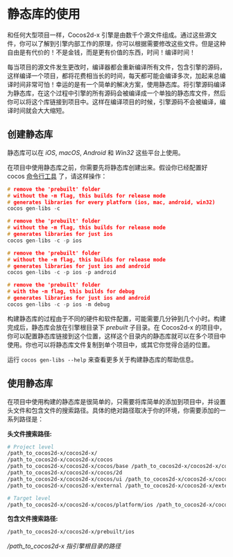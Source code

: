 # 静态库的使用

和任何大型项目一样，Cocos2d-x 引擎是由数千个源文件组成。通过这些源文件，你可以了解到引擎内部工作的原理，你可以根据需要修改这些文件。但是这种自由是有代价的！不是金钱，而是更有价值的东西，时间！编译时间！

每当项目的源文件发生更改时，编译器都会重新编译所有文件，包含引擎的源码，这样编译一个项目，都将花费相当长的时间，每天都可能会编译多次，加起来总编译时间非常可怕！幸运的是有一个简单的解决方案，使用静态库。将引擎源码编译为静态库，在这个过程中引擎的所有源码会被编译成一个单独的静态库文件，然后你可以将这个库链接到项目中。这样在编译项目的时候，引擎源码不会被编译，编译时间就会大大缩短。

## 创建静态库

静态库可以在 *iOS*, *macOS*, *Android* 和 *Win32* 这些平台上使用。

在项目中使用静态库之前，你需要先将静态库创建出来。假设你已经配置好 cocos [命令行工具](./cocosCLTool.md) 了，请这样操作：

```cpp
# remove the 'prebuilt' folder
# without the -m flag, this builds for release mode
# generates libraries for every platform (ios, mac, android, win32)
cocos gen-libs -c

# remove the 'prebuilt' folder
# without the -m flag, this builds for release mode
# generates libraries for just ios
cocos gen-libs -c -p ios

# remove the 'prebuilt' folder
# without the -m flag, this builds for release mode
# generates libraries for just ios and android
cocos gen-libs -c -p ios -p android

# remove the 'prebuilt' folder
# with the -m flag, this builds for debug
# generates libraries for just ios and android
cocos gen-libs -c -p ios -m debug
```

构建静态库的过程由于不同的硬件和软件配置，可能需要几分钟到几个小时。构建完成后，静态库会放在引擎根目录下 _prebuilt_ 子目录。在 Cocos2d-x 的项目中，你可以配置静态库链接到这个位置，这样这个目录内的静态库就可以在多个项目中使用。你也可以将静态库文件复制到单个项目中，或其它你觉得合适的位置。

运行 `cocos gen-libs --help` 来查看更多关于构建静态库的帮助信息。

## 使用静态库

在项目中使用构建的静态库是很简单的，只需要将库简单的添加到项目中，并设置头文件和包含文件的搜索路径。具体的绝对路径取决于你的环境，你需要添加的一系列路径是：

__头文件搜索路径:__

```sh
# Project level
/path_to_cocos2d-x/cocos2d-x/
/path_to_cocos2d-x/cocos2d-x/cocos
/path_to_cocos2d-x/cocos2d-x/cocos/base /path_to_cocos2d-x/cocos2d-x/cocos/physics /path_to_cocos2d-x/cocos2d-x/cocos/math
/path_to_cocos2d-x/cocos2d-x/cocos/2d
/path_to_cocos2d-x/cocos2d-x/cocos/ui /path_to_cocos2d-x/cocos2d-x/cocos/network /path_to_cocos2d-x/cocos2d-x/cocos/audio/include /path_to_cocos2d-x/cocos2d-x/cocos/editor-support /path_to_cocos2d-x/cocos2d-x/extensions
/path_to_cocos2d-x/cocos2d-x/external /path_to_cocos2d-x/cocos2d-x/external/chipmunk/include/chipmunk

# Target level
/path_to_cocos2d-x/cocos2d-x/cocos/platform/ios /path_to_cocos2d-x/cocos2d-x/cocos/platform/ios/Simulation
```

__包含文件搜索路径:__

```sh
/path_to_cocos2d-x/cocos2d-x/prebuilt/ios
```

_/path_to_cocos2d-x 指引擎根目录的路径_